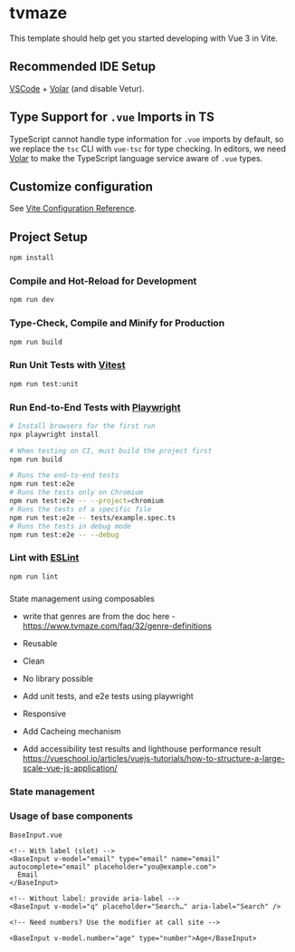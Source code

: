 # tvmaze

This template should help get you started developing with Vue 3 in Vite.

## Recommended IDE Setup

[VSCode](https://code.visualstudio.com/) + [Volar](https://marketplace.visualstudio.com/items?itemName=Vue.volar) (and disable Vetur).

## Type Support for `.vue` Imports in TS

TypeScript cannot handle type information for `.vue` imports by default, so we replace the `tsc` CLI with `vue-tsc` for type checking. In editors, we need [Volar](https://marketplace.visualstudio.com/items?itemName=Vue.volar) to make the TypeScript language service aware of `.vue` types.

## Customize configuration

See [Vite Configuration Reference](https://vite.dev/config/).

## Project Setup

```sh
npm install
```

### Compile and Hot-Reload for Development

```sh
npm run dev
```

### Type-Check, Compile and Minify for Production

```sh
npm run build
```

### Run Unit Tests with [Vitest](https://vitest.dev/)

```sh
npm run test:unit
```

### Run End-to-End Tests with [Playwright](https://playwright.dev)

```sh
# Install browsers for the first run
npx playwright install

# When testing on CI, must build the project first
npm run build

# Runs the end-to-end tests
npm run test:e2e
# Runs the tests only on Chromium
npm run test:e2e -- --project=chromium
# Runs the tests of a specific file
npm run test:e2e -- tests/example.spec.ts
# Runs the tests in debug mode
npm run test:e2e -- --debug
```

### Lint with [ESLint](https://eslint.org/)

```sh
npm run lint
```

###

State management using composables

- write that genres are from the doc here - https://www.tvmaze.com/faq/32/genre-definitions

- Reusable
- Clean
- No library possible
- Add unit tests, and e2e tests using playwright
- Responsive
- Add Cacheing mechanism
- Add accessibility test results and lighthouse performance result
  https://vueschool.io/articles/vuejs-tutorials/how-to-structure-a-large-scale-vue-js-application/

### State management

### Usage of base components

```
BaseInput.vue

<!-- With label (slot) -->
<BaseInput v-model="email" type="email" name="email" autocomplete="email" placeholder="you@example.com">
  Email
</BaseInput>

<!-- Without label: provide aria-label -->
<BaseInput v-model="q" placeholder="Search…" aria-label="Search" />

<!-- Need numbers? Use the modifier at call site -->

<BaseInput v-model.number="age" type="number">Age</BaseInput>
```
